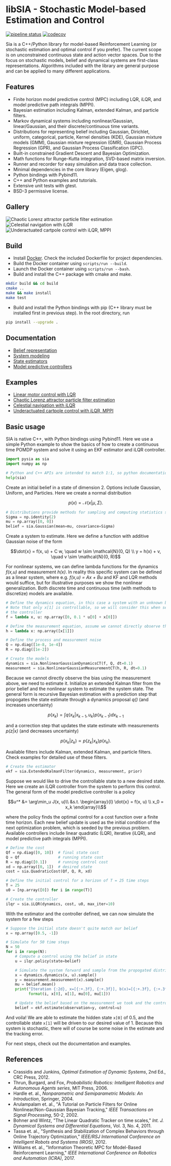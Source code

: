 # libSIA - Stochastic Model-based Estimation and Control

[![pipeline status](https://gitlab.com/parkerowan/libsia/badges/master/pipeline.svg)](https://gitlab.com/parkerowan/libsia/commits/master)
[![codecov](https://codecov.io/gl/parkerowan/libsia/branch/master/graph/badge.svg?token=H5P0UCFFR1)](https://codecov.io/gl/parkerowan/libsia)

Sia is a C++/Python library for model-based Reinforcement Learning (or stochastic estimation and optimal control if you prefer). The current scope is on unconstrained continuous state and action vector spaces. Due to the focus on stochastic models, belief and dynamical systems are first-class representations. Algorithms included with the library are general purpose and can be applied to many different applications.

## Features
- Finite horizon model predictive control (MPC) including LQR, iLQR, and model predictive path integrals (MPPI).
- Bayesian estimation including Kalman, extended Kalman, and particle filters.
- Markov dynamical systems including nonlinear/Gaussian, linear/Gaussian, and their discrete/continuous time variants.
- Distributions for representing belief including Gaussian, Dirichlet, uniform, categorical, particle, Kernel densities (KDE), Gaussian mixture models (GMM), Gaussian mixture regression (GMR), Gaussian Process Regression (GPR), and Gaussian Process Classification (GPC).
- Built-in constrained Gradient Descent and Bayesian Optimization.
- Math functions for Runge-Kutta integration, SVD-based matrix inversion.
- Runner and recorder for easy simulation and data trace collection.
- Minimal dependencies in the core library (Eigen, glog).
- Python bindings with Pybind11.
- C++ and Python examples and tutorials.
- Extensive unit tests with gtest.
- BSD-3 permissive license.

## Gallery

![Chaotic Lorenz attractor particle filter estimation](./examples/lorenz/lorenz.gif)
![Celestial navigation with iLQR](./examples/navigator/navigator.gif)
![Underactuated cartpole control with iLQR, MPPI](./examples/cartpole/cartpole-ilqr.gif)

## Build
- Install [Docker](https://www.docker.com/).  Check the included Dockerfile for project dependencies.
- Build the Docker container using `scripts/run --build`.
- Launch the Docker container using `scripts/run --bash`.
- Build and install the C++ package with cmake and make.
```bash
mkdir build && cd build
cmake ..
make && make install
make test
```
- Build and install the Python bindings with pip (C++ library must be installed first in previous step).  In the root directory, run
```bash
pip install --upgrade .
```

## Documentation
- [Belief representation](./docs/belief/belief.md)
- [System modeling](./docs/models/models.md)
- [State estimators](./docs/estimators/estimators.md)
- [Model predictive controllers](./docs/controllers/controllers.md)

## Examples
- [Linear motor control with LQR](./examples/motor/motor.md)
- [Chaotic Lorenz attractor particle filter estimation](./examples/lorenz/lorenz.md)
- [Celestial navigation with iLQR](./examples/navigator/navigator.md)
- [Underactuated cartpole control with iLQR, MPPI](./examples/cartpole/cartpole.md)

## Basic usage
SIA is native C++, with Python bindings using Pybind11.  Here we use a simple Python example to show the basics of how to create a continuous time POMDP system and solve it using an EKF estimator and iLQR controller.


```python
import pysia as sia
import numpy as np

# Python and C++ APIs are intended to match 1:1, so python documentation is helpful for both.
help(sia)
```

Create an initial belief in a state of dimension 2.  Options include Gaussian, Uniform, and Particles.  Here we create a normal distribution 
```math
p(x) = \mathcal{N}(x|\mu, \Sigma).
```

```python
# Distributions provide methods for sampling and computing statistics such as log prob, mean, covariance, and mode.
Sigma = np.identity(2)
mu = np.array([0, 0])
belief = sia.Gaussian(mean=mu, covariance=Sigma)
```

Create a system to estimate.  Here we define a function with additive Gaussian noise of the form
```math
\dot{x} = f(x, u) + C w, \quad w \sim \mathcal{N}(0, Q) \\
y = h(x) + v, \quad v \sim \mathcal{N}(0, R)
```
For nonlinear systems, we can define lambda functions for the dynamics *f(x,u)* and measurement *h(x)*.  In reality this specific system can be defined as a linear system, where e.g. *f(x,u) = Ax + Bu* and KF and LQR methods would suffice, but for illustrative purposes we show the nonlinear generalization.  Both discrete time and continuous time (with methods to discretize) models are available.


```python
# Define the dynamics equation, in this case a system with an unknown bias x[0]
# Note that only x[1] is controllable, so we will consider this when setting up
# the controller
f = lambda x, u: np.array([0, 0.1 * u[0] + x[0]])

# Define the measurement equation, assume we cannot directly observe the bias x[0]
h = lambda x: np.array([x[1]])

# Define the process and measurement noise
Q = np.diag([1e-8, 1e-4])
R = np.diag([1e-2])

# Create the models
dynamics = sia.NonlinearGaussianDynamicsCT(f, Q, dt=0.1)
measurement = sia.NonlinearGaussianMeasurementCT(h, R, dt=0.1)
```

Because we cannot directly observe the bias using the measurement above, we need to estimate it.  Initialize an extended Kalman filter from the prior belief and the nonlinear system to estimate the system state.  The general form is recursive Bayesian estimation with a prediction step that propogates the state estimate through a dynamics proposal *q()* (and increases uncertainty)
```math
p(x_k) = \int q(x_k | x_{k-1}, u_k) p(x_{k-1}) dx_{k-1}
```
and a correction step that updates the state estimate with measurements *p(z|x)* (and decreases uncertainty)
```math
p(x_k | z_k) \propto p(z_k | x_k) p(x_k).
```
Available filters include Kalman, extended Kalman, and particle filters.  Check examples for detailed use of these filters.


```python
# Create the estimator
ekf = sia.ExtendedKalmanFilter(dynamics, measurement, prior)
```

Suppose we would like to drive the controllable state to a new desired state.  Here we create an iLQR controller from the system to perform this control.  The general form of the model predictive controller is a policy 
```math
u^* &= \arg\min_u J(x, u)\\
&s.t. \begin{array}{l}
\dot{x} = f(x, u) \\
x_0 = x_k 
\end{array}\\
```
where the policy finds the optimal control for a cost function over a finite time horizon.  Each new belief update is used as the initial condition of the next optimization problem, which is seeded by the previous problem.  Available controllers include linear quadratic (LQR), iterative (iLQR), and model predictive path integrals (MPPI).

```python
# Define the cost
Qf = np.diag([0, 10])  # final state cost
Q = Qf                 # running state cost
R = np.diag([0.1])     # running control cost
xd = np.array([0, 1])  # desired state
cost = sia.QuadraticCost(Qf, Q, R, xd)

# Define the initial control for a horizon of T = 25 time steps
T = 25
u0 = [np.array([0]) for i in range(T)]

# Create the controller
ilqr = sia.iLQR(dynamics, cost, u0, max_iter=10)
```

With the estimator and the controller defined, we can now simulate the system for a few steps

```python
# Suppose the initial state doesn't quite match our belief
x = np.array([0.5, -1])

# Simulate for 50 time steps
N = 50
for i in range(N):
    # Compute a control using the belief in state
    u = ilqr.policy(state=belief)

    # Simulate the system forward and sample from the propogated distributions
    x = dynamics.dynamics(x, u).sample()
    y = measurement.measurement(x).sample()
    mu = belief.mean()
    print("Iteration {:2d}, x=[{:+.3f}, {:+.3f}], b(x)=[{:+.3f}, {:+.3f}]".
          format(i, x[0], x[1], mu[0], mu[1]))

    # Update the belief based on the measurement we took and the control we applied
    belief = ekf.estimate(observation=y, control=u)
```

And voila!  We are able to estimate the hidden state `x[0]` of 0.5, and the controllable state `x[1]` will be driven to our desired value of 1.  Because this system is stochastic, there will of course be some noise in the estimate and the tracking error.

For next steps, check out the documentation and examples.


## References
- Crassidis and Junkins, *Optimal Estimation of Dynamic Systems*, 2nd Ed., CRC Press, 2012.
- Thrun, Burgard, and Fox, *Probabilistic Robotics: Intelligent Robotics and Autonomous Agents series*, MIT Press, 2006.
- Hardle et. al., *Nonparametric and Semiparametric Models: An Introduction*, Springer, 2004.
- Arulampalam et. al., "A Tutorial on Particle Filters for Online Nonlinear/Non-Gaussian Bayesian Tracking," *IEEE Transactions on Signal Processing*, 50-2, 2002.
- Bohner and Wintz, "The Linear Quadratic Tracker on time scales," *Int. J. Dynamical Systems and Differential Equations*, Vol. 3, No. 4, 2011.
- Tassa et. al., "Synthesis and Stabilization of Complex Behaviors through Online Trajectory Optimization," *IEEE/RSJ International Conference on Intelligent Robots and Systems (IROS)*, 2012.
- Williams et. al., "Information Theoretic MPC for Model-Based Reinforcement Learning," *IEEE International Conference on Robotics and Automation (ICRA)*, 2017.
